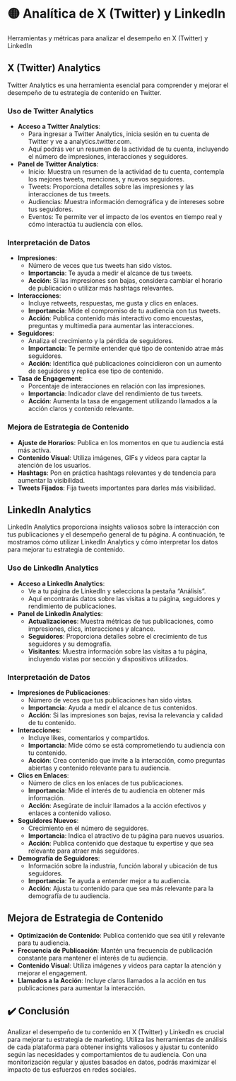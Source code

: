 # 🟡 Analítica de X (Twitter) y LinkedIn
Herramientas y métricas para analizar el desempeño en X (Twitter) y LinkedIn

## X (Twitter) Analytics
Twitter Analytics es una herramienta esencial para comprender y mejorar el desempeño de tu estrategia de contenido en Twitter. 

### Uso de Twitter Analytics
- **Acceso a Twitter Analytics**:
    - Para ingresar a Twitter Analytics, inicia sesión en tu cuenta de Twitter y ve a analytics.twitter.com.
    - Aquí podrás ver un resumen de la actividad de tu cuenta, incluyendo el número de impresiones, interacciones y seguidores.
- **Panel de Twitter Analytics**:
    - Inicio: Muestra un resumen de la actividad de tu cuenta, contempla los mejores tweets, menciones, y nuevos seguidores.
    - Tweets: Proporciona detalles sobre las impresiones y las interacciones de tus tweets.
    - Audiencias: Muestra información demográfica y de intereses sobre tus seguidores.
    - Eventos: Te permite ver el impacto de los eventos en tiempo real y cómo interactúa tu audiencia con ellos.

### Interpretación de Datos
- **Impresiones**: 
    - Número de veces que tus tweets han sido vistos.
    - **Importancia**: Te ayuda a medir el alcance de tus tweets.
    - **Acción**: Si las impresiones son bajas, considera cambiar el horario de publicación o utilizar más hashtags relevantes.
- **Interacciones**: 
    - Incluye retweets, respuestas, me gusta y clics en enlaces.
    - **Importancia**: Mide el compromiso de tu audiencia con tus tweets.
    - **Acción**: Publica contenido más interactivo como encuestas, preguntas y multimedia para aumentar las interacciones.
- **Seguidores**: 
    - Analiza el crecimiento y la pérdida de seguidores.
    - **Importancia**: Te permite entender qué tipo de contenido atrae más seguidores.
    - **Acción**: Identifica qué publicaciones coincidieron con un aumento de seguidores y replica ese tipo de contenido.
- **Tasa de Engagement**: 
    - Porcentaje de interacciones en relación con las impresiones.
    - **Importancia**: Indicador clave del rendimiento de tus tweets.
    - **Acción**: Aumenta la tasa de engagement utilizando llamados a la acción claros y contenido relevante.

### Mejora de Estrategia de Contenido
- **Ajuste de Horarios**: Publica en los momentos en que tu audiencia está más activa.
- **Contenido Visual**: Utiliza imágenes, GIFs y videos para captar la atención de los usuarios.
- **Hashtags**: Pon en práctica hashtags relevantes y de tendencia para aumentar la visibilidad.
- **Tweets Fijados**: Fija tweets importantes para darles más visibilidad.

## LinkedIn Analytics
LinkedIn Analytics proporciona insights valiosos sobre la interacción con tus publicaciones y el desempeño general de tu página. A continuación, te mostramos cómo utilizar LinkedIn Analytics y cómo interpretar los datos para mejorar tu estrategia de contenido.

### Uso de LinkedIn Analytics
- **Acceso a LinkedIn Analytics**:
    - Ve a tu página de LinkedIn y selecciona la pestaña “Análisis”.
    - Aquí encontrarás datos sobre las visitas a tu página, seguidores y rendimiento de publicaciones.
- **Panel de LinkedIn Analytics**:
    - **Actualizaciones**: Muestra métricas de tus publicaciones, como impresiones, clics, interacciones y alcance.
    - **Seguidores**: Proporciona detalles sobre el crecimiento de tus seguidores y su demografía.
    - **Visitantes**: Muestra información sobre las visitas a tu página, incluyendo vistas por sección y dispositivos utilizados.

### Interpretación de Datos
- **Impresiones de Publicaciones**: 
    - Número de veces que tus publicaciones han sido vistas.
    - **Importancia**: Ayuda a medir el alcance de tus contenidos.
    - **Acción**: Si las impresiones son bajas, revisa la relevancia y calidad de tu contenido.
- **Interacciones**: 
    - Incluye likes, comentarios y compartidos.
    - **Importancia**: Mide cómo se está comprometiendo tu audiencia con tu contenido.
    - **Acción**: Crea contenido que invite a la interacción, como preguntas abiertas y contenido relevante para tu audiencia.
- **Clics en Enlaces**: 
    - Número de clics en los enlaces de tus publicaciones.
    - **Importancia**: Mide el interés de tu audiencia en obtener más información.
    - **Acción**: Asegúrate de incluir llamados a la acción efectivos y enlaces a contenido valioso.
- **Seguidores Nuevos**: 
    - Crecimiento en el número de seguidores.
    - **Importancia**: Indica el atractivo de tu página para nuevos usuarios.
    - **Acción**: Publica contenido que destaque tu expertise y que sea relevante para atraer más seguidores.
- **Demografía de Seguidores**: 
    - Información sobre la industria, función laboral y ubicación de tus seguidores.
    - **Importancia**: Te ayuda a entender mejor a tu audiencia.
    - **Acción**: Ajusta tu contenido para que sea más relevante para la demografía de tu audiencia.

## Mejora de Estrategia de Contenido
- **Optimización de Contenido**: Publica contenido que sea útil y relevante para tu audiencia.
- **Frecuencia de Publicación**: Mantén una frecuencia de publicación constante para mantener el interés de tu audiencia.
- **Contenido Visual**: Utiliza imágenes y videos para captar la atención y mejorar el engagement.
- **Llamados a la Acción**: Incluye claros llamados a la acción en tus publicaciones para aumentar la interacción.

## ✔️ Conclusión
Analizar el desempeño de tu contenido en X (Twitter) y LinkedIn es crucial para mejorar tu estrategia de marketing. Utiliza las herramientas de análisis de cada plataforma para obtener insights valiosos y ajustar tu contenido según las necesidades y comportamientos de tu audiencia. Con una monitorización regular y ajustes basados en datos, podrás maximizar el impacto de tus esfuerzos en redes sociales.